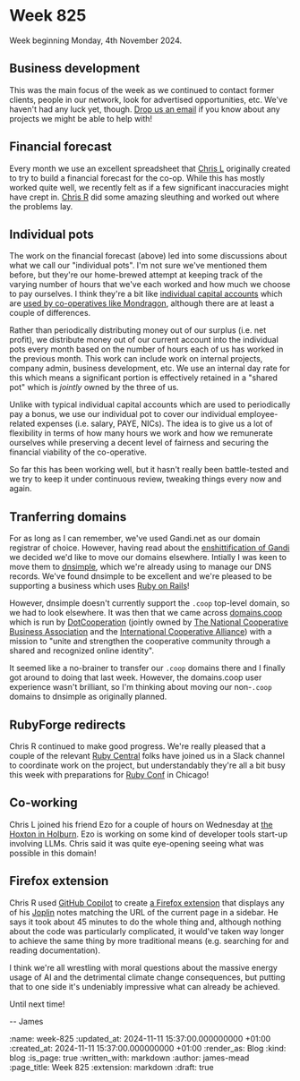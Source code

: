 Week 825
========

Week beginning Monday, 4th November 2024.

## Business development

This was the main focus of the week as we continued to contact former clients, people in our network, look for advertised opportunities, etc. We've haven't had any luck yet, though. [Drop us an email][contact-us] if you know about any projects we might be able to help with!

## Financial forecast

Every month we use an excellent spreadsheet that [Chris L][] originally created to try to build a financial forecast for the co-op. While this has mostly worked quite well, we recently felt as if a few significant inaccuracies might have crept in. [Chris R][] did some amazing sleuthing and worked out where the problems lay.

## Individual pots

The work on the financial forecast (above) led into some discussions about what we call our "individual pots". I'm not sure we've mentioned them before, but they're our home-brewed attempt at keeping track of the varying number of hours that we've each worked and how much we choose to pay ourselves. I think they're a bit like [individual capital accounts][ica] which are [used by co-operatives like Mondragon][ica-mondragon], although there are at least a couple of differences.

Rather than periodically distributing money out of our surplus (i.e. net profit), we distribute money out of our current account into the individual pots every month based on the number of hours each of us has worked in the previous month. This work can include work on internal projects, company admin, business development, etc. We use an internal day rate for this which means a significant portion is effectively retained in a "shared pot" which is _jointly_ owned by the three of us.

Unlike with typical individual capital accounts which are used to periodically pay a bonus, we use our individual pot to cover our individual employee-related expenses (i.e. salary, PAYE, NICs). The idea is to give us a lot of flexibility in terms of how many hours we work and how we remunerate ourselves while preserving a decent level of fairness and securing the financial viability of the co-operative.

So far this has been working well, but it hasn't really been battle-tested and we try to keep it under continuous review, tweaking things every now and again.

## Tranferring domains

For as long as I can remember, we've used Gandi.net as our domain registrar of choice. However, having read about the [enshittification of Gandi][] we decided we'd like to move our domains elsewhere. Intially I was keen to move them to [dnsimple][], which we're already using to manage our DNS records. We've found dnsimple to be excellent and we're pleased to be supporting a business which uses [Ruby on Rails][]!

However, dnsimple doesn't currently support the `.coop` top-level domain, so we had to look elsewhere. It was then that we came across [domains.coop][] which is run by [DotCooperation][] (jointly owned by [The National Cooperative Business Association][] and the [International Cooperative Alliance][]) with a mission to "unite and strengthen the cooperative community through a shared and recognized online identity".

It seemed like a no-brainer to transfer our `.coop` domains there and I finally got around to doing that last week. However, the domains.coop user experience wasn't brilliant, so I'm thinking about moving our non-`.coop` domains to dnsimple as originally planned.

## RubyForge redirects

Chris R continued to make good progress. We're really pleased that a couple of the relevant [Ruby Central][] folks have joined us in a Slack channel to coordinate work on the project, but understandably they're all a bit busy this week with preparations for [Ruby Conf][] in Chicago!

## Co-working

Chris L joined his friend Ezo for a couple of hours on Wednesday at [the Hoxton in Holburn][]. Ezo is working on some kind of developer tools start-up involving LLMs. Chris said it was quite eye-opening seeing what was possible in this domain!

## Firefox extension

Chris R used [GitHub Copilot][] to create [a Firefox extension][joplin-firefox-extension] that displays any of his [Joplin][] notes matching the URL of the current page in a sidebar. He says it took about 45 minutes to do the whole thing and, although nothing about the code was particularly complicated, it would've taken way longer to achieve the same thing by more traditional means (e.g. searching for and reading documentation).

I think we're all wrestling with moral questions about the massive energy usage of AI and the detrimental climate change consequences, but putting that to one side it's undeniably impressive what can already be achieved.

Until next time!

-- James

[contact-us]: mailto:lets@gofreerange.com
[Chris R]: /chris-roos
[Ruby Central]: https://rubycentral.org
[Ruby Conf]: https://rubyconf.org/
[Chris L]: /chris-lowis
[the Hoxton in Holburn]: https://thehoxton.com/london/holborn/
[ica]: https://institute.coop/resources/internal-capital-accounts
[ica-mondragon]: https://mattbruenig.com/2013/05/15/mondragon-cooperatives-use-capital-accounts/
[enshittification of Gandi]: https://www.ryanwomack.com/blog/2023/12/the-enshittification-of-gandi-or-more-forced-diversification/
[dnsimple]: https://dnsimple.com/dashboard
[Ruby on Rails]: http://rubyonrails.org/
[domains.coop]: https://domains.coop
[DotCooperation]: https://identity.coop/about-us/
[The National Cooperative Business Association]: https://ncbaclusa.coop/
[International Cooperative Alliance]: https://ica.coop/
[GitHub Copilot]: https://github.com/features/copilot
[joplin-firefox-extension]: https://github.com/chrisroos/joplin-firefox-extension
[Joplin]: https://joplinapp.org/

:name: week-825
:updated_at: 2024-11-11 15:37:00.000000000 +01:00
:created_at: 2024-11-11 15:37:00.000000000 +01:00
:render_as: Blog
:kind: blog
:is_page: true
:written_with: markdown
:author: james-mead
:page_title: Week 825
:extension: markdown
:draft: true
